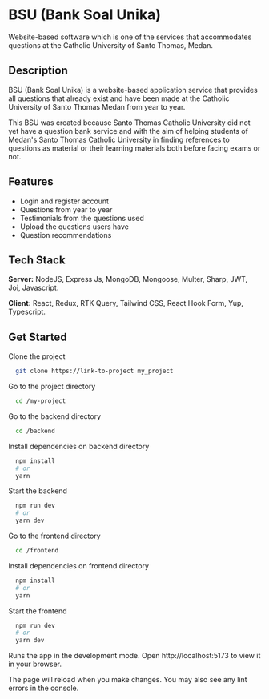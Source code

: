 
# BSU (Bank Soal Unika)

Website-based software which is one of the services that accommodates questions at the Catholic University of Santo Thomas, Medan.

## Description
BSU (Bank Soal Unika) is a website-based application service that provides all questions that already exist and have been made at the Catholic University of Santo Thomas Medan from year to year.

This BSU was created because Santo Thomas Catholic University did not yet have a question bank service and with the aim of helping students of Medan's Santo Thomas Catholic University in finding references to questions as material or their learning materials both before facing exams or not.



## Features

- Login and register account
- Questions from year to year
- Testimonials from the questions used
- Upload the questions users have
- Question recommendations


## Tech Stack

**Server:** NodeJS, Express Js, MongoDB, Mongoose, Multer, Sharp, JWT, Joi, Javascript.

**Client:** React, Redux, RTK Query, Tailwind CSS, React Hook Form, Yup, Typescript.


## Get Started


Clone the project

```bash
  git clone https://link-to-project my_project
```

Go to the project directory

```bash
  cd /my-project
```

Go to the backend directory

```bash
  cd /backend
```

Install dependencies on backend directory

```bash
  npm install
  # or
  yarn
```

Start the backend

```bash
  npm run dev
  # or
  yarn dev
```

Go to the frontend directory

```bash
  cd /frontend
```

Install dependencies on frontend directory

```bash
  npm install
  # or
  yarn
```

Start the frontend

```bash
  npm run dev
  # or
  yarn dev
```

Runs the app in the development mode.
Open http://localhost:5173 to view it in your browser.

The page will reload when you make changes.
You may also see any lint errors in the console.
